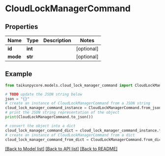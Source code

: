 # CloudLockManagerCommand


## Properties

Name | Type | Description | Notes
------------ | ------------- | ------------- | -------------
**id** | **int** |  | [optional] 
**mode** | **str** |  | [optional] 

## Example

```python
from taikunpycore.models.cloud_lock_manager_command import CloudLockManagerCommand

# TODO update the JSON string below
json = "{}"
# create an instance of CloudLockManagerCommand from a JSON string
cloud_lock_manager_command_instance = CloudLockManagerCommand.from_json(json)
# print the JSON string representation of the object
print(CloudLockManagerCommand.to_json())

# convert the object into a dict
cloud_lock_manager_command_dict = cloud_lock_manager_command_instance.to_dict()
# create an instance of CloudLockManagerCommand from a dict
cloud_lock_manager_command_from_dict = CloudLockManagerCommand.from_dict(cloud_lock_manager_command_dict)
```
[[Back to Model list]](../README.md#documentation-for-models) [[Back to API list]](../README.md#documentation-for-api-endpoints) [[Back to README]](../README.md)


